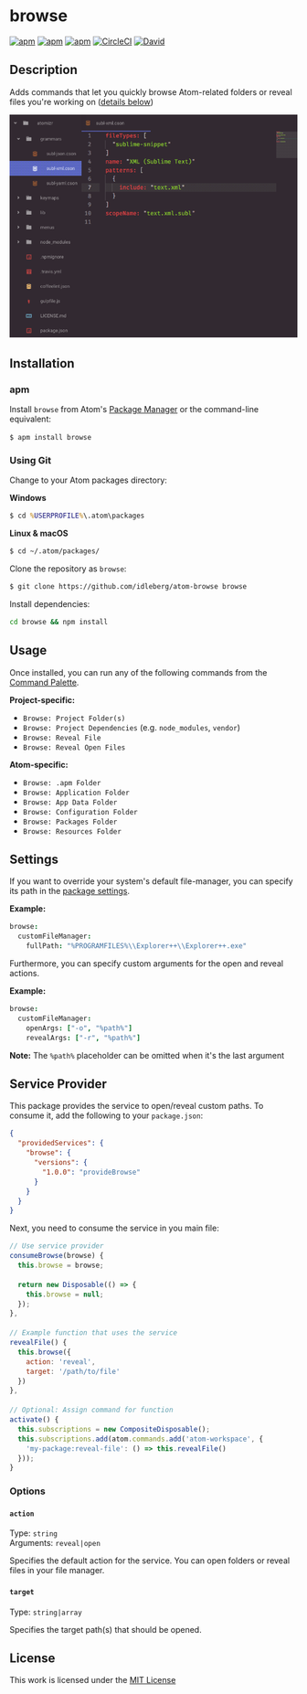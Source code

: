 # browse

[![apm](https://flat.badgen.net/apm/license/browse)](https://atom.io/packages/browse)
[![apm](https://flat.badgen.net/apm/v/browse)](https://atom.io/packages/browse)
[![apm](https://flat.badgen.net/apm/dl/browse)](https://atom.io/packages/browse)
[![CircleCI](https://flat.badgen.net/circleci/github/idleberg/atom-browse)](https://circleci.com/gh/idleberg/atom-browse)
[![David](https://flat.badgen.net/david/dep/idleberg/atom-browse)](https://david-dm.org/idleberg/atom-browse)

## Description

Adds commands that let you quickly browse Atom-related folders or reveal files you're working on ([details below](#usage))

![Screenshot](https://raw.githubusercontent.com/idleberg/atom-browse/master/screenshot.gif)

## Installation

### apm

Install `browse` from Atom's [Package Manager](http://flight-manual.atom.io/using-atom/sections/atom-packages/) or the command-line equivalent:

`$ apm install browse`

### Using Git

Change to your Atom packages directory:

**Windows**

```cmd
$ cd %USERPROFILE%\.atom\packages
```

**Linux & macOS**

```bash
$ cd ~/.atom/packages/
```

Clone the repository as `browse`:

```bash
$ git clone https://github.com/idleberg/atom-browse browse
```

Install dependencies:

```bash
cd browse && npm install
```

## Usage

Once installed, you can run any of the following commands from the [Command Palette](https://atom.io/docs/latest/getting-started-atom-basics#command-palette).

**Project-specific:**

* `Browse: Project Folder(s)`
* `Browse: Project Dependencies` (e.g. `node_modules`, `vendor`)
* `Browse: Reveal File`
* `Browse: Reveal Open Files`

**Atom-specific:**

* `Browse: .apm Folder`
* `Browse: Application Folder`
* `Browse: App Data Folder`
* `Browse: Configuration Folder`
* `Browse: Packages Folder`
* `Browse: Resources Folder`

## Settings

If you want to override your system's default file-manager, you can specify its path in the [package settings](https://flight-manual.atom.io/using-atom/sections/atom-packages/#package-settings).

**Example:**

```cson
browse:
  customFileManager:
    fullPath: "%PROGRAMFILES%\\Explorer++\\Explorer++.exe"
```

Furthermore, you can specify custom arguments for the open and reveal actions.

**Example:**

```cson
browse:
  customFileManager:
    openArgs: ["-o", "%path%"]
    revealArgs: ["-r", "%path%"]
```

**Note:** The `%path%` placeholder can be omitted when it's the last argument

## Service Provider

This package provides the service to open/reveal custom paths. To consume it, add the following to your `package.json`:

```json
{
  "providedServices": {
    "browse": {
      "versions": {
        "1.0.0": "provideBrowse"
      }
    }
  }
}
```

Next, you need to consume the service in you main file:

```js
// Use service provider
consumeBrowse(browse) {
  this.browse = browse;

  return new Disposable(() => {
    this.browse = null;
  });
},

// Example function that uses the service
revealFile() {
  this.browse({
    action: 'reveal',
    target: '/path/to/file'
  })
},

// Optional: Assign command for function
activate() {
  this.subscriptions = new CompositeDisposable();
  this.subscriptions.add(atom.commands.add('atom-workspace', {
    'my-package:reveal-file': () => this.revealFile()
  }));
}
```

### Options

#### `action`

Type: `string`  
Arguments: `reveal|open`  

Specifies the default action for the service. You can open folders or reveal files in your file manager.

#### `target`

Type: `string|array`

Specifies the target path(s) that should be opened.

###

## License

This work is licensed under the [MIT License](LICENSE)
